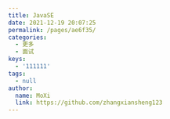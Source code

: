```yaml
---
title: JavaSE
date: 2021-12-19 20:07:25
permalink: /pages/ae6f35/
categories: 
  - 更多
  - 面试
keys: 
  - '111111'
tags: 
  - null
author: 
  name: MoXi
  link: https://github.com/zhangxiansheng123
---
```

